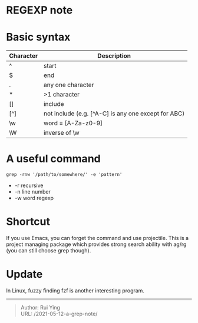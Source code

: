 # REGEXP note

# Basic syntax

|Character|Description|
|--|--|
| ^ |start
| $ |end
| .| any one character
|* | >1 character
|[]| include
| [^] |not include (e.g. [^A-C] is any one except for ABC)
| \w |word = [A-Za-z0-9]
| \W |inverse of \w

# A useful command
`grep -rnw '/path/to/somewhere/' -e 'pattern'`

- -r recursive
- -n line number
- -w word regexp

# Shortcut

If you use Emacs, you can forget the command and use projectile. This is a project managing package which provides strong search ability with ag/rg (you can still choose grep though).

# Update

In Linux, fuzzy finding fzf is another interesting program.


---

> Author: Rui Ying  
> URL: /2021-05-12-a-grep-note/  

